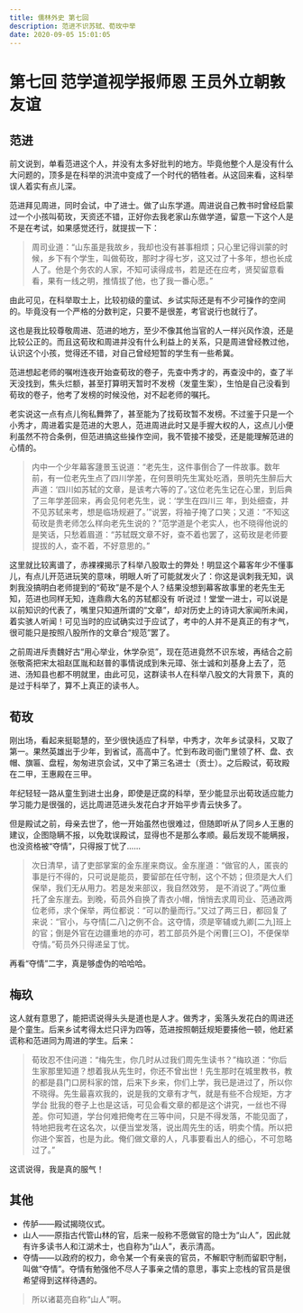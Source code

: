 ```yaml
---
title: 儒林外史 第七回
description: 范进不识苏轼、荀玫中举
date: 2020-09-05 15:01:05
---
```


# 第七回 范学道视学报师恩 王员外立朝敦友谊
## 范进
前文说到，单看范进这个人，并没有太多好批判的地方。毕竟他整个人是没有什么大问题的，顶多是在科举的洪流中变成了一个时代的牺牲者。从这回来看，这科举误人着实有点儿深。

范进拜见周进，同时会试，中了进士。做了山东学道。周进说自己教书时曾经启蒙过一个小孩叫荀玫，天资还不错，正好你去我老家山东做学道，留意一下这个人是不是在考试，如果感觉还行，就提拔一下：
> 周司业道：“山东虽是我故乡，我却也没有甚事相烦；只心里记得训蒙的时候，乡下有个学生，叫做荀玫，那时才得七岁，这又过了十多年，想也长成人了。他是个务农的人家，不知可读得成书，若是还在应考，贤契留意看看，果有一线之明，推情拔了他，也了我一番心愿。”

由此可见，在科举取士上，比较初级的童试、乡试实际还是有不少可操作的空间的。毕竟没有一个严格的分数判定，只要不是很差，考官说行也就行了。

这也是我比较尊敬周进、范进的地方，至少不像其他当官的人一样兴风作浪，还是比较公正的。而且这荀玫和周进并没有什么利益上的关系，只是周进曾经教过他，认识这个小孩，觉得还不错，对自己曾经短暂的学生有一些希冀。

范进想起老师的嘱咐连夜开始查荀玫的卷子，先查中秀才的，再查没中的，查了半天没找到，焦头烂额，甚至打算明天暂时不发榜（发童生案），生怕是自己没看到荀玫的卷子，他考了发榜的时候没他，对不起老师的嘱托。

老实说这一点有点儿徇私舞弊了，甚至能为了找荀玫暂不发榜。不过鉴于只是一个小秀才，周进着实是范进的大恩人，范进周进此时又是手握大权的人，这点儿小便利虽然不符合条例，但范进搞这些操作空间，我不管接不接受，还是能理解范进的心情的。

> 内中一个少年幕客蘧景玉说道：“老先生，这件事倒合了一件故事。数年前，有一位老先生点了四川学差，在何景明先生寓处吃酒，景明先生醉后大声道：‘四川如苏轼的文章，是该考六等的了。’这位老先生记在心里，到后典了三年学差回来，再会见何老先生，说：‘学生在四川三 年，到处细查，并不见苏轼来考，想是临场规避了。’”说罢，将袖子掩了口笑；又道：“不知这荀玫是贵老师怎么样向老先生说的？”范学道是个老实人，也不晓得他说的是笑话，只愁着眉道：“苏轼既文章不好，查不着也罢了，这荀玫是老师要提拔的人，查不着，不好意思的。”

这里就比较离谱了，赤裸裸揭示了科举八股取士的弊处！明显这个幕客年少不懂事儿，有点儿开范进玩笑的意味，明眼人听了可能就发火了：你这是讽刺我无知，讽刺我没搞明白老师提到的“荀玫”是不是个人？结果没想到幕客故事里的老先生无知，范进也同样无知，连鼎鼎大名的苏轼都没有 听说过！堂堂一进士，可以说是以前知识的代表了，嘴里只知道所谓的“文章”，却对历史上的诗词大家闻所未闻，着实骇人听闻！可见当时的应试确实过于应试了，考中的人并不是真正的有才气，很可能只是按照八股所作的文章合“规范”罢了。

之前周进斥责魏好古“用心举业，休学杂览”，现在范进竟然不识东坡，再结合之前张敬斋把宋太祖赵匡胤和赵普的事情说成到朱元璋、张士诚和刘基身上去了，范进、汤知县也都不明就里，由此可见，这群读书人在科举八股文的大背景下，真的是过于科举了，算不上真正的读书人。

## 荀玫
刚出场，看起来挺聪慧的，至少很快适应了科举，中秀才，次年乡试录科，又取了第一。果然英雄出于少年，到省试，高高中了。忙到布政司衙门里领了杯、盘、衣帽、旗匾、盘程，匆匆进京会试，又中了第三名进士（贡士）。之后殿试，荀玫殿在二甲，王惠殿在三甲。

年纪轻轻一路从童生到进士出身，即使是迂腐的科举，至少能显示出荀玫适应能力学习能力是很强的，远比周进范进头发花白才开始平步青云快多了。

但是殿试之前，母亲去世了，他一开始虽然也很难过，但随即听从了同乡人王惠的建议，企图隐瞒不报，以免耽误殿试，显得也不是那么孝顺。最后发现不能瞒报，也没资格被“夺情”，只得报丁忧了……

> 次日清早，请了吏部掌案的金东崖来商议。金东崖道：“做官的人，匿丧的事是行不得的，只可说是能员，要留部在任守制，这个不妨；但须是大人们保举，我们无从用力。若是发来部议，我自然效劳， 
是不消说了。”两位重托了金东崖去。到晚，荀员外自换了青衣小帽，悄悄去求周司业、范通政两位老师，求个保举，两位都说：“可以酌量而行。”又过了两三日，都回复了来说：“官小，与夺情[二八]之例不合。这夺情，须是宰辅或九卿[二九]班上的官；倒是外官在边疆重地的亦可，若工部员外是个闲曹[三○]，不便保举夺情。”荀员外只得递呈丁忧。 

再看“夺情”二字，真是够虚伪的哈哈哈。

## 梅玖
这人就有意思了，能把谎说得头头是道也是人才。做秀才，奚落头发花白的周进还是个童生。后来乡试考得太烂只评为四等，范进按照朝廷规矩要揍他一顿，他赶紧谎称和范进同为周进的学生。后来：

> 荀玫忍不住问道：“梅先生，你几时从过我们周先生读书？”梅玖道：“你后生家那里知道？想着我从先生时，你还不曾出世！先生那时在城里教书，教的都是县门口房科家的馆，后来下乡来，你们上学，我已是进过了，所以你不晓得。先生最喜欢我的，说是我的文章有才气，就是有些不合规矩，方才学台 
批我的卷子上也是这话，可见会看文章的都是这个讲究，一丝也不得差。你可知道，学台何难把俺考在三等中间，只是不得发落，不能见面了，特地把我考在这名次，以便当堂发落，说出周先生的话，明卖个情。所以把你进个案首，也是为此。俺们做文章的人，凡事要看出人的细心，不可忽略过了。”

这谎说得，我是真的服气！

## 其他
- 传胪——殿试揭晓仪式。
- 山人——原指古代管山林的官，后来一般称不愿做官的隐士为“山人”，因此就有许多读书人和江湖术士，也自称为“山人”，表示清高。
- 夺情——以政府的权力，命令某一个有亲丧的官员，不解职守制而留职守制，叫做“夺情”。夺情有勉强他不尽人子事亲之情的意思，事实上恋栈的官员是很希望得到这样待遇的。

> 所以诸葛亮自称“山人”啊。

